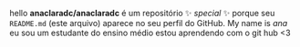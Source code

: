 hello
**anaclaradc/anaclaradc** é um repositório ✨ _special_ ✨ porque seu `README.md` (este arquivo) aparece no seu perfil do GitHub.
 My name is  *ana*
eu sou um estudante do ensino médio
estou aprendendo com o git hub
<3 
